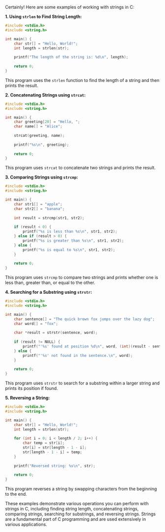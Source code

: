Certainly! Here are some examples of working with strings in C:

**1. Using `strlen` to Find String Length:**

```c
#include <stdio.h>
#include <string.h>

int main() {
    char str[] = "Hello, World!";
    int length = strlen(str);
    
    printf("The length of the string is: %d\n", length);
    
    return 0;
}
```

This program uses the `strlen` function to find the length of a string and then prints the result.

**2. Concatenating Strings using `strcat`:**

```c
#include <stdio.h>
#include <string.h>

int main() {
    char greeting[20] = "Hello, ";
    char name[] = "Alice";
    
    strcat(greeting, name);
    
    printf("%s\n", greeting);
    
    return 0;
}
```

This program uses `strcat` to concatenate two strings and prints the result.

**3. Comparing Strings using `strcmp`:**

```c
#include <stdio.h>
#include <string.h>

int main() {
    char str1[] = "apple";
    char str2[] = "banana";
    
    int result = strcmp(str1, str2);
    
    if (result < 0) {
        printf("%s is less than %s\n", str1, str2);
    } else if (result > 0) {
        printf("%s is greater than %s\n", str1, str2);
    } else {
        printf("%s is equal to %s\n", str1, str2);
    }
    
    return 0;
}
```

This program uses `strcmp` to compare two strings and prints whether one is less than, greater than, or equal to the other.

**4. Searching for a Substring using `strstr`:**

```c
#include <stdio.h>
#include <string.h>

int main() {
    char sentence[] = "The quick brown fox jumps over the lazy dog";
    char word[] = "fox";
    
    char *result = strstr(sentence, word);
    
    if (result != NULL) {
        printf("'%s' found at position %d\n", word, (int)(result - sentence));
    } else {
        printf("'%s' not found in the sentence.\n", word);
    }
    
    return 0;
}
```

This program uses `strstr` to search for a substring within a larger string and prints its position if found.

**5. Reversing a String:**

```c
#include <stdio.h>
#include <string.h>

int main() {
    char str[] = "Hello, World!";
    int length = strlen(str);
    
    for (int i = 0; i < length / 2; i++) {
        char temp = str[i];
        str[i] = str[length - 1 - i];
        str[length - 1 - i] = temp;
    }
    
    printf("Reversed string: %s\n", str);
    
    return 0;
}
```

This program reverses a string by swapping characters from the beginning to the end.

These examples demonstrate various operations you can perform with strings in C, including finding string length, concatenating strings, comparing strings, searching for substrings, and reversing strings. Strings are a fundamental part of C programming and are used extensively in various applications.

